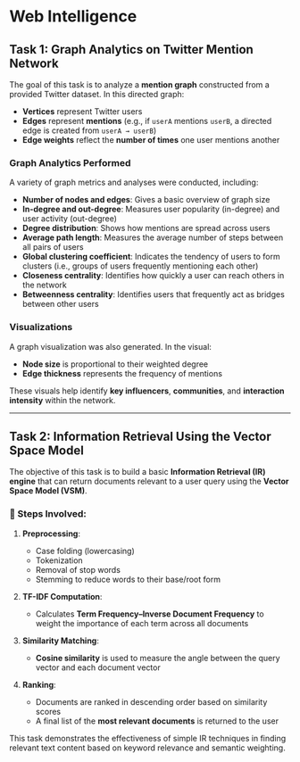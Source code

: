 # Web Intelligence

## Task 1: Graph Analytics on Twitter Mention Network

The goal of this task is to analyze a **mention graph** constructed from a provided Twitter dataset. In this directed graph:

- **Vertices** represent Twitter users
- **Edges** represent **mentions** (e.g., if `userA` mentions `userB`, a directed edge is created from `userA → userB`)
- **Edge weights** reflect the **number of times** one user mentions another

### Graph Analytics Performed

A variety of graph metrics and analyses were conducted, including:

- **Number of nodes and edges**: Gives a basic overview of graph size
- **In-degree and out-degree**: Measures user popularity (in-degree) and user activity (out-degree)
- **Degree distribution**: Shows how mentions are spread across users
- **Average path length**: Measures the average number of steps between all pairs of users
- **Global clustering coefficient**: Indicates the tendency of users to form clusters (i.e., groups of users frequently mentioning each other)
- **Closeness centrality**: Identifies how quickly a user can reach others in the network
- **Betweenness centrality**: Identifies users that frequently act as bridges between other users

### Visualizations

A graph visualization was also generated. In the visual:
- **Node size** is proportional to their weighted degree
- **Edge thickness** represents the frequency of mentions

These visuals help identify **key influencers**, **communities**, and **interaction intensity** within the network.

---

## Task 2: Information Retrieval Using the Vector Space Model

The objective of this task is to build a basic **Information Retrieval (IR) engine** that can return documents relevant to a user query using the **Vector Space Model (VSM)**.

### 🧾 Steps Involved:

1. **Preprocessing**:
   - Case folding (lowercasing)
   - Tokenization
   - Removal of stop words
   - Stemming to reduce words to their base/root form

2. **TF-IDF Computation**:
   - Calculates **Term Frequency–Inverse Document Frequency** to weight the importance of each term across all documents

3. **Similarity Matching**:
   - **Cosine similarity** is used to measure the angle between the query vector and each document vector

4. **Ranking**:
   - Documents are ranked in descending order based on similarity scores
   - A final list of the **most relevant documents** is returned to the user

This task demonstrates the effectiveness of simple IR techniques in finding relevant text content based on keyword relevance and semantic weighting.

